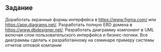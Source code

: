 ## Задание

Доработать экранные формы интерфейса в https://www.figma.com/ или https://app.diagrams.net/.
Разработать полную ERD домена в https://www.dbdesigner.net/.
Разработать диаграмму компонент в UML включая слои пользовательского интерфейса и бизнес-логики.
Все диаграммы сделать к разработанному на семинаре примеру системы отчетов оптовой компании
